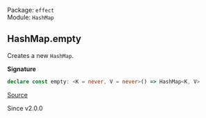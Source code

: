 Package: `effect`<br />
Module: `HashMap`<br />

## HashMap.empty

Creates a new `HashMap`.

**Signature**

```ts
declare const empty: <K = never, V = never>() => HashMap<K, V>
```

[Source](https://github.com/Effect-TS/effect/tree/main/packages/effect/src/HashMap.ts#L108)

Since v2.0.0